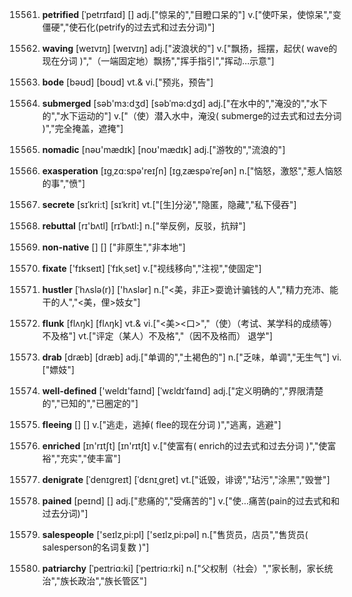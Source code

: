 15561. **petrified**
[ˈpetrɪfaɪd]  []
adj.["惊呆的","目瞪口呆的"]  v.["使吓呆，使惊呆","变僵硬","使石化(petrify的过去式和过去分词)"]  

15562. **waving**
[weɪvɪŋ]  [weɪvɪŋ]
adj.["波浪状的"]  v.["飘扬，摇摆，起伏( wave的现在分词 )","（一端固定地）飘扬","挥手指引","挥动…示意"]  

15563. **bode**
[bəʊd]  [boʊd]
vt.& vi.["预兆，预告"]  

15564. **submerged**
[səb'mɜ:dʒd]  [səbˈmə:dʒd]
adj.["在水中的","淹没的","水下的","水下运动的"]  v.["（使）潜入水中，淹没( submerge的过去式和过去分词 )","完全掩盖，遮掩"]  

15565. **nomadic**
[nəʊ'mædɪk]  [noʊ'mædɪk]
adj.["游牧的","流浪的"]  

15566. **exasperation**
[ɪɡˌzɑ:spə'reɪʃn]  [ɪɡˌzæspəˈreʃən]
n.["恼怒，激怒","惹人恼怒的事","愤"]  

15567. **secrete**
[sɪˈkri:t]  [sɪˈkrit]
vt.["[生]分泌","隐匿，隐藏","私下侵吞"]  

15568. **rebuttal**
[rɪ'bʌtl]  [rɪˈbʌtl:]
n.["举反例，反驳，抗辩"]  

15569. **non-native**
[]  []
["非原生","非本地"]  

15570. **fixate**
['fɪkseɪt]  [ˈfɪkˌset]
v.["视线移向","注视","使固定"]  

15571. **hustler**
[ˈhʌslə(r)]  ['hʌslər]
n.["<美，非正>耍诡计骗钱的人","精力充沛、能干的人","<美，俚>妓女"]  

15572. **flunk**
[flʌŋk]  [flʌŋk]
vt.& vi.["<美><口>","（使）（考试、某学科的成绩等）不及格"]  vt.["评定（某人）不及格","（因不及格而） 退学"]  

15573. **drab**
[dræb]  [dræb]
adj.["单调的","土褐色的"]  n.["乏味，单调","无生气"]  vi.["嫖妓"]  

15574. **well-defined**
['weldɪ'faɪnd]  [ˈwɛldɪˈfaɪnd]
adj.["定义明确的","界限清楚的","已知的","已圈定的"]  

15575. **fleeing**
[]  []
v.["逃走，逃掉( flee的现在分词 )","逃离，逃避"]  

15576. **enriched**
[ɪn'rɪtʃt]  [ɪn'rɪtʃt]
v.["使富有( enrich的过去式和过去分词 )","使富裕","充实","使丰富"]  

15577. **denigrate**
[ˈdenɪgreɪt]  [ˈdɛnɪˌɡret]
vt.["诋毁，诽谤","玷污","涂黑","毁誉"]  

15578. **pained**
[peɪnd]  []
adj.["悲痛的","受痛苦的"]  v.["使…痛苦(pain的过去式和和过去分词)"]  

15579. **salespeople**
['seɪlzˌpi:pl]  ['seɪlzˌpi:pəl]
n.["售货员，店员","售货员( salesperson的名词复数 )"]  

15580. **patriarchy**
[ˈpeɪtriɑ:ki]  [ˈpeɪtriɑ:rki]
n.["父权制（社会）","家长制，家长统治","族长政治","族长管区"]  

